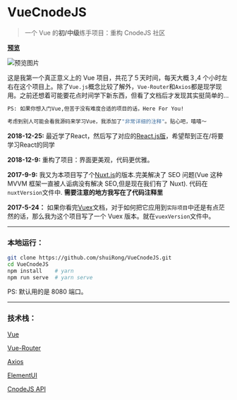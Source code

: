 # VueCnodeJS

> 一个 Vue 的**初/中级**练手项目：重构 CnodeJS 社区

[**预览**](https://heuristic-stonebraker-33e1b8.netlify.com/#/)

![预览图片](static/vue.png)



这是我第一个真正意义上的 Vue 项目，共花了５天时间，每天大概３,4 个小时左右在这个项目上。除了`Vue.js`概念比较了解外，`Vue-Router`和`Axios`都是现学现用。之前还想着可能要花点时间学下新东西，但看了文档后才发现其实挺简单的...

```bash
PS: 如果你想入门Vue,但苦于没有难度合适的项目的话，Here For You!

考虑到别人可能会看我源码来学习Vue，我添加了"非常详细的注释"。贴心吧，嘻嘻～
```
**2018-12-25:** 最近学了React，然后写了对应的[React.js版](https://github.com/shuiRong/ReactCnodeJS)，希望帮到正在/将要学习React的同学

**2018-12-9:** 重构了项目：界面更美观，代码更优雅。

**2017-9-9:** 我又为本项目写了个[Nuxt.js](https://zh.nuxtjs.org/)的版本.完美解决了 SEO 问题(Vue 这种 MVVM 框架一直被人诟病没有解决 SEO,但是现在我们有了 Nuxt). 代码在`nuxtVersion`文件中. **需要注意的地方我写在了代码注释里**

**2017-5-24：** 如果你看完[Vuex](https://vuex.vuejs.org/zh-cn/)文档，对于如何把它应用到`实际项目`中还是有点茫然的话，那么我为这个项目写了一个 Vuex 版本。就在`vuexVersion`文件中。

---

### 本地运行：


```bash
git clone https://github.com/shuiRong/VueCnodeJS.git
cd VueCnodeJS
npm install    # yarn
npm run serve  # yarn serve
```

PS: 默认用的是 8080 端口。

---

### 技术栈：

[Vue](https://cn.vuejs.org/)

[Vue-Router](https://router.vuejs.org/zh-cn/)

[Axios](https://github.com/axios/axios)

[ElementUI](http://element.eleme.io/)

[CnodeJS API](https://cnodejs.org/api)
